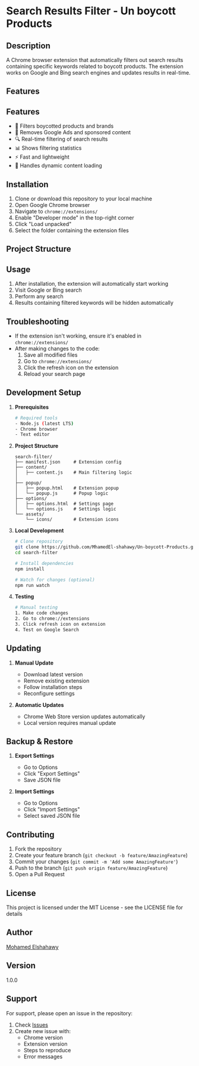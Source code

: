 # Search Results Filter - Un boycott Products

## Description

A Chrome browser extension that automatically filters out search results containing specific keywords related to boycott products. The extension works on Google and Bing search engines and updates results in real-time.

## Features

## Features

- 🚫 Filters boycotted products and brands
- 🎯 Removes Google Ads and sponsored content
- 🔍 Real-time filtering of search results
- 📊 Shows filtering statistics
- ⚡ Fast and lightweight
- 🔄 Handles dynamic content loading

## Installation

1. Clone or download this repository to your local machine
2. Open Google Chrome browser
3. Navigate to `chrome://extensions/`
4. Enable "Developer mode" in the top-right corner
5. Click "Load unpacked"
6. Select the folder containing the extension files

## Project Structure

## Usage

1. After installation, the extension will automatically start working
2. Visit Google or Bing search
3. Perform any search
4. Results containing filtered keywords will be hidden automatically

## Troubleshooting

- If the extension isn't working, ensure it's enabled in `chrome://extensions/`
- After making changes to the code:
  1. Save all modified files
  2. Go to `chrome://extensions/`
  3. Click the refresh icon on the extension
  4. Reload your search page

## Development Setup

1. **Prerequisites**

   ```bash
   # Required tools
   - Node.js (latest LTS)
   - Chrome browser
   - Text editor
   ```

2. **Project Structure**

   ```
   search-filter/
   ├── manifest.json     # Extension config
   ├── content/
   │   ├── content.js    # Main filtering logic
   │
   ├── popup/
   │   ├── popup.html    # Extension popup
   │   └── popup.js      # Popup logic
   ├── options/
   │   ├── options.html  # Settings page
   │   └── options.js    # Settings logic
   └── assets/
       └── icons/        # Extension icons
   ```

3. **Local Development**

   ```bash
   # Clone repository
   git clone https://github.com/MhamedEl-shahawy/Un-boycott-Products.git
   cd search-filter

   # Install dependencies
   npm install

   # Watch for changes (optional)
   npm run watch
   ```

4. **Testing**
   ```bash
   # Manual testing
   1. Make code changes
   2. Go to chrome://extensions
   3. Click refresh icon on extension
   4. Test on Google Search
   ```

## Updating

1. **Manual Update**

   - Download latest version
   - Remove existing extension
   - Follow installation steps
   - Reconfigure settings

2. **Automatic Updates**
   - Chrome Web Store version updates automatically
   - Local version requires manual update

## Backup & Restore

1. **Export Settings**

   - Go to Options
   - Click "Export Settings"
   - Save JSON file

2. **Import Settings**
   - Go to Options
   - Click "Import Settings"
   - Select saved JSON file

## Contributing

1. Fork the repository
2. Create your feature branch (`git checkout -b feature/AmazingFeature`)
3. Commit your changes (`git commit -m 'Add some AmazingFeature'`)
4. Push to the branch (`git push origin feature/AmazingFeature`)
5. Open a Pull Request

## License

This project is licensed under the MIT License - see the LICENSE file for details

## Author

[Mohamed Elshahawy](https://github.com/MhamedEl-shahawy)

## Version

1.0.0

## Support

For support, please open an issue in the repository:

1. Check [Issues](https://github.com/MhamedEl-shahawy/Un-boycott-Products/issues)
2. Create new issue with:
   - Chrome version
   - Extension version
   - Steps to reproduce
   - Error messages
